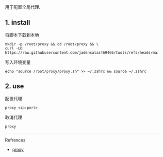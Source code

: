 用于配置全局代理.

## 1. install

将脚本下载到本地

```
mkdir -p /root/proxy && cd /root/proxy && \
curl -LO https://raw.githubusercontent.com/jadensalas469466/tools/refs/heads/main/other/proxy.sh
```

写入环境变量

```
echo "source /root/proxy/proxy.sh" >> ~/.zshrc && source ~/.zshrc
```

## 2. use

配置代理

```
proxy <ip:port>
```

取消代理

```
proxy
```

---

Refrences

- [proxy](https://github.com/jadensalas469466/tools/blob/main/other/proxy.sh)

